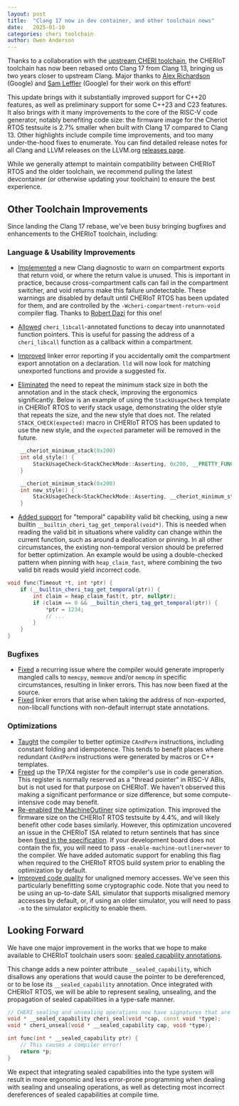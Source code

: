 ```yaml
---
layout: post
title:  "Clang 17 now in dev container, and other toolchain news"
date:   2025-01-10
categories: cheri toolchain
author: Owen Anderson
---
```


Thanks to a collaboration with the [upstream CHERI toolchain](https://github.com/ctsrd-cheri/llvm-project), the CHERIoT toolchain has now been rebased onto Clang 17 from Clang 13, bringing us two years closer to upstream Clang.
Major thanks to [Alex Richardson](https://github.com/arichardson) (Google) and [Sam Leffler](https://github.com/sleffler/) (Google) for their work on this effort!

This update brings with it substantially improved support for C++20 features, as well as preliminary support for some C++23 and C23 features.
It also brings with it many improvements to the core of the RISC-V code generator, notably benefiting code size: the firmware image for the Cheriot RTOS testsuite is 2.7% smaller when built with Clang 17 compared to Clang 13.
Other highlights include compile time improvements, and too many under-the-hood fixes to enumerate.
You can find detailed release notes for all Clang and LLVM releases on the LLVM.org [releases page](https://releases.llvm.org).

While we generally attempt to maintain compatibility between CHERIoT RTOS and the older toolchain, we recommend pulling the latest devcontainer (or otherwise updating your toolchain) to ensure the best experience.

## Other Toolchain Improvements

Since landing the Clang 17 rebase, we've been busy bringing bugfixes and enhancements to the CHERIoT toolchain, including:

### Language & Usability Improvements

- [Implemented](https://github.com/CHERIoT-Platform/llvm-project/commit/025c5d452e8935ebbe2a09d78fb2a10c1c96a626) a new Clang diagnostic to warn on compartment exports that return void, or where the return value is unused.
This is important in practice, because cross-compartment calls can fail in the compartment switcher, and void returns make this failure undetectable.
These warnings are disabled by default until CHERIoT RTOS has been updated for them, and are controlled by the `-Wcheri-compartment-return-void` compiler flag. Thanks to [Robert Dazi](https://github.com/v01dXYZ) for this one!

- [Allowed](https://github.com/CHERIoT-Platform/llvm-project/commit/0de0fb3e8f63be9102c5b5eab1b496415b667ca9) `cheri_libcall`-annotated functions to decay into unannotated function pointers.
This is useful for passing the address of a `cheri_libcall` function as a callback within a compartment.

- [Improved](https://github.com/CHERIoT-Platform/llvm-project/commit/b14e86345d929bf91ab3fb1197ac716dc7ca6e2d) linker error reporting if you accidentally omit the compartment export annotation on a declaration.
`lld` will now look for matching unexported functions and provide a suggested fix.

- [Eliminated](https://github.com/CHERIoT-Platform/llvm-project/issues/58) the need to repeat the minimum stack size in both the annotation and in the stack check, improving the ergonomics significantly.
Below is an example of using the `StackUsageCheck` template in CHERIoT RTOS to verify stack usage, demonstrating the older style that repeats the size, and the new style that does not.
The related `STACK_CHECK(expected)` macro in CHERIoT RTOS has been updated to use the new style, and the `expected` parameter will be removed in the future.
```c++
    __cheriot_minimum_stack(0x200)
    int old_style() {
        StackUsageCheck<StackCheckMode::Asserting, 0x200, __PRETTY_FUNCTION__> stackCheck;
    }

    __cheriot_minimum_stack(0x200)
    int new_style() {
        StackUsageCheck<StackCheckMode::Asserting, __cheriot_minimum_stack__, __PRETTY_FUNCTION__> stackCheck;
    }
```

- [Added support](https://github.com/CHERIoT-Platform/llvm-project/issues/38) for "temporal" capability valid bit checking, using a new builtin `__builtin_cheri_tag_get_temporal(void*)`.
This is needed when reading the valid bit in situations where validity can change within the current function, such as around a deallocation or pinning.
In all other circumstances, the existing non-temporal version should be preferred for better optimization.
An example would be using a double-checked pattern when pinning with `heap_claim_fast`, where combining the two valid bit reads would yield incorrect code.
```c++
void func(Timeout *t, int *ptr) {
    if (__builtin_cheri_tag_get_temporal(ptr)) {
        int claim = heap_claim_fast(t, ptr, nullptr);
        if (claim == 0 && __builtin_cheri_tag_get_temporal(ptr)) {
            *ptr = 1234;
            // ...
        }
    }
}
```

### Bugfixes

- [Fixed](https://github.com/CHERIoT-Platform/llvm-project/commit/60b4a582dfc1579b3c08c65d4b6ede961eb267f5) a recurring issue where the compiler would generate improperly mangled calls to `memcpy`, `memmove` and/or `memcmp` in specific circumstances, resulting in linker errors. 
This has now been fixed at the source.
- [Fixed](https://github.com/CHERIoT-Platform/llvm-project/issues/57) linker errors that arise when taking the address of non-exported, non-libcall functions with non-default interrupt state annotations.

### Optimizations
- [Taught](https://github.com/CHERIoT-Platform/llvm-project/commit/25ad11d7832237e81ca476d4e3e6bac2defc3fa7) the compiler to better optimize `CAndPerm` instructions, including constant folding and idempotence.
This tends to benefit places where redundant `CAndPerm` instructions were generated by macros or C++ templates.
- [Freed](https://github.com/CHERIoT-Platform/llvm-project/commit/8221b74cffbfa03149eb5bab1776280ebb43785f) up the TP/X4 register for the compiler's use in code generation.
This register is normally reserved as a "thread pointer" in RISC-V ABIs, but is not used for that purpose on CHERIoT.
We haven't observed this making a significant performance or size difference, but some compute-intensive code may benefit.
- [Re-enabled the MachineOutliner](https://github.com/CHERIoT-Platform/llvm-project/issues/46) size optimization. This  improved the firmware size on the CHERIoT RTOS testsuite by 4.4%, and will likely benefit other code bases similarly.
However, this optimization uncovered an issue in the CHERIoT ISA related to return sentinels that has since been [fixed in the specification](https://github.com/CHERIoT-Platform/cheriot-sail/issues/85).
If your development board does not contain the fix, you will need to pass `-enable-machine-outliner=never` to the compiler.
We have added automatic support for enabling this flag when required to the CHERIoT RTOS build system prior to enabling the optimization by default.
- [Improved code quality](https://github.com/CHERIoT-Platform/llvm-project/issues/85) for unaligned memory accesses.
We've seen this particularly benefitting some cryptographic code.
Note that you need to be using an up-to-date SAIL simulator that supports misaligned memory accesses by default, or, if using an older simulator, you will need to pass `-m` to the simulator explicitly to enable them.

## Looking Forward

We have one major improvement in the works that we hope to make available to CHERIoT toolchain users soon: [sealed capability annotations](https://github.com/CHERIoT-Platform/llvm-project/pull/88).

This change adds a new pointer attribute `__sealed_capability`, which disallows any operations that would cause the pointer to be dereferenced, or to be lose its `__sealed_capability` annotation.
Once integrated with CHERIoT RTOS, we will be able to represent sealing, unsealing, and the propagation of sealed capabilities in a type-safe manner.

```c++
// CHERI sealing and unsealing operations now have signatures that are type-safe with respect to sealing.
void * __sealed_capability cheri_seal(void *cap, const void *type);
void * cheri_unseal(void * __sealed_capability cap, void *type);

int func(int * __sealed_capability ptr) {
    // This causes a compiler error!
    return *p;
}
```

We expect that integrating sealed capabilities into the type system will result in more ergonomic and less error-prone programming when dealing with sealing and unsealing operations, as well as detecting most incorrect dereferences of sealed capabilities at compile time.
